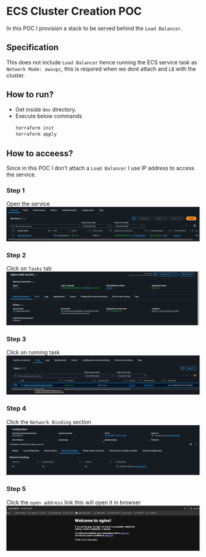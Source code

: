 # ECS Cluster Creation POC
In this POC I provision a stack to be served behind the `Load Balancer`.

## Specification
This does not include `Load Balancer` hence running the ECS service task as `Network Mode: awsvpc`, this is required when we dont attach and `LB` with the cluster.

## How to run?
- Get inside `dev` directory.
- Execute below commands
    ```bash
    terraform init
    terraform apply
    ```

## How to acceess?
Since in this POC I don't attach a `Load Balancer` I use IP address to access the service.
### Step 1
Open the service
![alt text](image.png)
### Step 2
Click on `Tasks` tab
![alt text](image-1.png)
### Step 3
Click on running task
![alt text](image-2.png)
### Step 4
Click the `Network Binding` section
![alt text](image-3.png)
### Step 5
Click the `open address` link this will open it in browser
![alt text](image-4.png)